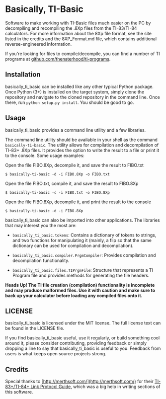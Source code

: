 Basically, TI-Basic
========

Software to make working with TI-Basic files much easier on the PC by decompiling
and recompiling the .8Xp files from the TI-83/TI-84 calculators. For more
information about the 8Xp file format, see the site listed in the credits and
the 8XP_Format.md file, which contains additional reverse-engineered
information.

If you're looking for files to compile/decompile, you can find a number of
TI programs at [github.com/thenaterhood/ti-programs](https://github.com/thenaterhood/ti-programs).

Installation
------------
basically_ti_basic can be installed like any other typical Python package.
Once Python (3+) is installed on the target system, simply clone the repository
and navigate to the cloned repository in the command line. Once there, run
`python setup.py install`. You should be good to go.

Usage
------------
basically_ti_basic provides a command line utility and a few libraries.

The command line utility should be available in your shell as the command
`basically-ti-basic`. The utility allows for compilation and decompilation of
TI-83+ .8Xp files. It provides the option to write the result to a file or
print it to the console. Some usage examples:

Open the file FIBO.8Xp, decompile it, and save the result to FIBO.txt

`$ basically-ti-basic -d -i FIBO.8Xp -o FIBO.txt`

Open the file FIBO.txt, compile it, and save the result to FIBO.8Xp

`$ basically-ti-basic -c -i FIBO.txt -o FIBO.8Xp`

Open the file FIBO.8Xp, decompile it, and print the result to the console

`$ basically-ti-basic -d -i FIBO.8Xp`

basically_ti_basic can also be imported into other applications. The libraries
that may interest you the most are:

* `basically_ti_basic.tokens`: Contains a dictionary of tokens to strings, and two functions for manipulating it (mainly, a flip so that the same dictionary can be used for compilation and decompilation).

* `basically_ti_basic.compiler.PrgmCompiler`: Provides compilation and decompilation functionality.

* `basically_ti_basic.files.TIPrgmFile`: Structure that represents a TI Program file and provides methods for generating the file headers.

**Heads Up! The TI file creation (compilation) functionality is incomplete and
may produce malformed files. Use it with caution and make sure to back up your
calculator before loading any compiled files onto it.**


LICENSE
------------
basically_ti_basic is licensed under the MIT license. The full license text
can be found in the LICENSE file.

If you find basically_ti_basic useful, use it regularly, or build something cool
around it, please consider contributing, providing feedback or simply dropping a
line to say that basically_ti_basic is useful to you. Feedback from users is
what keeps open source projects strong.

Credits
------------
Special thanks to [http://merthsoft.com/](http://merthsoft.com/) for their [TI-83+/TI-84+ Link Protocol Guide](http://merthsoft.com/linkguide/ti83+/index.html), which was a big help in writing sections of this software.

